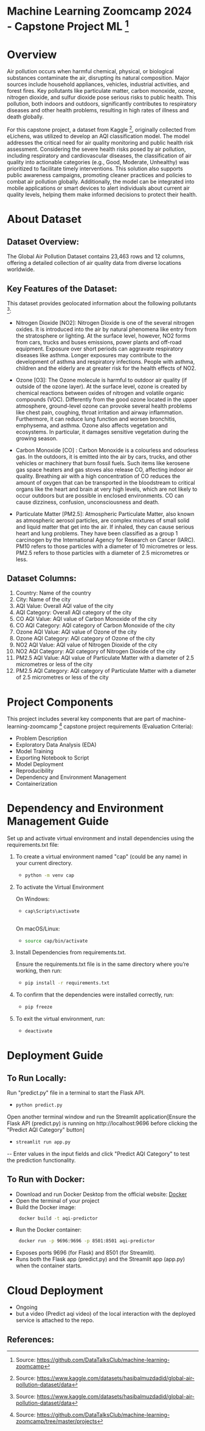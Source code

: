 # Machine Learning Zoomcamp 2024 - Capstone Project ML [^1]

# Overview

Air pollution occurs when harmful chemical, physical, or biological substances contaminate the air, disrupting its natural composition. Major sources include household appliances, vehicles, industrial activities, and forest fires. Key pollutants like particulate matter, carbon monoxide, ozone, nitrogen dioxide, and sulfur dioxide pose serious risks to public health. This pollution, both indoors and outdoors, significantly contributes to respiratory diseases and other health problems, resulting in high rates of illness and death globally.

For this capstone project, a dataset from Kaggle [^2], originally collected from eLichens, was utilized to develop an AQI classification model. The model addresses the critical need for air quality monitoring and public health risk assessment. Considering the severe health risks posed by air pollution, including respiratory and cardiovascular diseases, the classification of air quality into actionable categories (e.g., Good, Moderate, Unhealthy) was prioritized to facilitate timely interventions. This solution also supports public awareness campaigns, promoting cleaner practices and policies to combat air pollution globally. Additionally, the model can be integrated into mobile applications or smart devices to alert individuals about current air quality levels, helping them make informed decisions to protect their health.

# About Dataset

## Dataset Overview:
The Global Air Pollution Dataset contains 23,463 rows and 12 columns, offering a detailed collection of air quality data from diverse locations worldwide.

## Key Features of the Dataset:
This dataset provides geolocated information about the following pollutants [^2]:

- Nitrogen Dioxide [NO2]: Nitrogen Dioxide is one of the several nitrogen oxides. It is introduced into the air by natural phenomena like entry from the stratosphere or lighting. At the surface level, however, NO2 forms from cars, trucks and buses emissions, power plants and off-road equipment. Exposure over short periods can aggravate respiratory diseases like asthma. Longer exposures may contribute to the development of asthma and respiratory infections. People with asthma, children and the elderly are at greater risk for the health effects of NO2.

- Ozone [O3]: The Ozone molecule is harmful to outdoor air quality (if outside of the ozone layer). At the surface level, ozone is created by chemical reactions between oxides of nitrogen and volatile organic compounds (VOC). Differently from the good ozone located in the upper atmosphere, ground-level ozone can provoke several health problems like chest pain, coughing, throat irritation and airway inflammation. Furthermore, it can reduce lung function and worsen bronchitis, emphysema, and asthma. Ozone also affects vegetation and ecosystems. In particular, it damages sensitive vegetation during the growing season.

- Carbon Monoxide [CO] : Carbon Monoxide is a colourless and odourless gas. In the outdoors, it is emitted into the air by cars, trucks, and other vehicles or machinery that burn fossil fuels. Such items like kerosene gas space heaters and gas stoves also release CO, affecting indoor air quality. Breathing air with a high concentration of CO reduces the amount of oxygen that can be transported in the bloodstream to critical organs like the heart and brain at very high levels, which are not likely to occur outdoors but are possible in enclosed environments. CO can cause dizziness, confusion, unconsciousness and death.

- Particulate Matter [PM2.5]: Atmospheric Particulate Matter, also known as atmospheric aerosol particles, are complex mixtures of small solid and liquid matter that get into the air. If inhaled, they can cause serious heart and lung problems. They have been classified as a group 1 carcinogen by the International Agency for Research on Cancer (IARC). PM10 refers to those particles with a diameter of 10 micrometres or less. PM2.5 refers to those particles with a diameter of 2.5 micrometres or less.


## Dataset Columns:

1. Country: Name of the country
2. City: Name of the city
3. AQI Value: Overall AQI value of the city
4. AQI Category: Overall AQI category of the city
5. CO AQI Value: AQI value of Carbon Monoxide of the city
6. CO AQI Category: AQI category of Carbon Monoxide of the city
7. Ozone AQI Value: AQI value of Ozone of the city
8. Ozone AQI Category: AQI category of Ozone of the city
9. NO2 AQI Value: AQI value of Nitrogen Dioxide of the city
10. NO2 AQI Category: AQI category of Nitrogen Dioxide of the city
11. PM2.5 AQI Value: AQI value of Particulate Matter with a diameter of 2.5 micrometres or less of the city
12. PM2.5 AQI Category: AQI category of Particulate Matter with a diameter of 2.5 micrometres or less of the city


# Project Components

This project includes several key components that are part of machine-learning-zoomcamp [^3] capstone project requirements (Evaluation Criteria):

- Problem Description
- Exploratory Data Analysis (EDA)
- Model Training
- Exporting Notebook to Script
- Model Deployment
- Reproducibility
- Dependency and Environment Management
- Containerization


# Dependency and Environment Management Guide

Set up and activate virtual environment and install dependencies using the requirements.txt file:

1. To create a virtual environment named "cap" (could be any name) in your current directory.
      
      - ```bash
        python -m venv cap
        
2. To activate the Virtual Environment 

      On Windows: 
      - ```bash
        cap\Scripts\activate
      
      On macOS/Linux:
      - ```bash
        source cap/bin/activate

 3. Install Dependencies from requirements.txt.
    
     Ensure the requirements.txt file is in the same directory where you’re working, then run:
      - ```bash
        pip install -r requirements.txt

  4. To confirm that the dependencies were installed correctly, run:
       - ```bash
         pip freeze

  5. To exit the virtual environment, run:
       - ```bash
         deactivate

# Deployment Guide

## To Run Locally:

Run "predict.py" file in a terminal to start the Flask API.
  - ```bash
    python predict.py
    
Open another terminal window and run the Streamlit application[Ensure the Flask API (predict.py) is running on http://localhost:9696 before clicking the "Predict AQI Category" button]
  - ```bash
    streamlit run app.py

-- Enter values in the input fields and click "Predict AQI Category" to test the prediction functionality.    

## To Run with Docker:

- Download and run Docker Desktop from the official website: [Docker](https://www.docker.com/)
- Open the terminal of your project
- Build the Docker image:
  ```bash
   docker build -t aqi-predictor 

- Run the Docker container:
  ```bash
   docker run -p 9696:9696 -p 8501:8501 aqi-predictor

* Exposes ports 9696 (for Flask) and 8501 (for Streamlit).
* Runs both the Flask app (predict.py) and the Streamlit app (app.py) when the container starts.

# Cloud Deployment
* Ongoing
* but a video (Predict aqi video) of the local interaction with the deployed service is attached to the repo.

## References:

[^1]: Source: https://github.com/DataTalksClub/machine-learning-zoomcamp
[^2]: Source: https://www.kaggle.com/datasets/hasibalmuzdadid/global-air-pollution-dataset/data
[^3]: Source: https://github.com/DataTalksClub/machine-learning-zoomcamp/tree/master/projects


